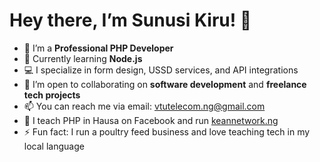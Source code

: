# Hey there, I’m Sunusi Kiru! 👋

- 👀 I’m a **Professional PHP Developer**  
- 🌱 Currently learning **Node.js**  
- 💻 I specialize in form design, USSD services, and API integrations  
- 💞️ I’m open to collaborating on **software development** and **freelance tech projects**  
- 📫 You can reach me via email: [vtutelecom.ng@gmail.com](mailto:vtutelecom.ng@gmail.com)  
- 🕋 I teach PHP in Hausa on Facebook and run [keannetwork.ng](https://keannetwork.ng)  
- ⚡ Fun fact: I run a poultry feed business and love teaching tech in my local language  

<!---
sunusikiru/sunusikiru is a ✨ special ✨ repository because its `README.md` (this file) appears on your GitHub profile.
You can click the Preview link to take a look at your changes.
--->
